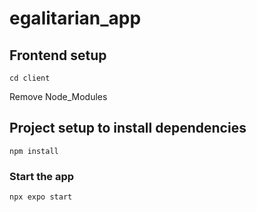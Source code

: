 # egalitarian_app

## Frontend setup
```
cd client
```
Remove Node_Modules

## Project setup to install dependencies
```
npm install
```

### Start the app
```
npx expo start
```